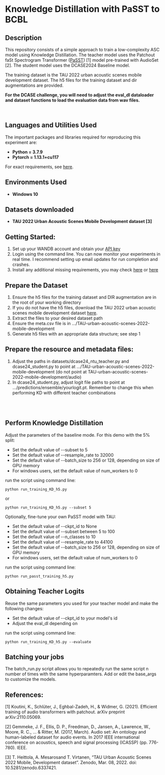 <h1>Knowledge Distillation with PaSST to BCBL</h1>

<h2>Description</h2>


This repository consists of a simple approach to train a low-complexity ASC model using Knowledge Distillation. The teacher model uses the Patchout faSt Spectrogram Transformer ([PaSST](https://arxiv.org/abs/2110.05069)) [1] model pre-trained with AudioSet [2]. The student model uses the DCASE2024 Baseline model.
<br/>

The training dataset is the TAU 2022 urban acoustic scenes mobile development dataset. The h5 files for the training dataset and dir augmentations are provided. 

**For the DCASE challenge, you will need to adjust the eval_dl dataloader and dataset functions to load the evaluation data from wav files.**


<br />


<h2>Languages and Utilities Used</h2>

The important packages and libraries required for reproducing this experiment are:

- <b>Python = 3.7.9 </b> 
- <b>Pytorch = 1.13.1+cu117 </b>

For exact requirements, see [here](https://github.com/fschmid56/cpjku_dcase23).

<h2>Environments Used </h2>

- <b>Windows 10</b>

<h2>Datasets downloaded</h2>

- <b>TAU 2022 Urban Acoustic Scenes Mobile Development dataset [3] </b> 

<h2>Getting Started:</h2>

1. Set up your WANDB account and obtain your [API key](https://docs.wandb.ai/quickstart/)
2. Login using the command line. You can now monitor your experiments in real time. I recommend setting up email updates for run completion and crashes.
3. Install any additional missing requirements, you may check [here](https://github.com/fschmid56/cpjku_dcase23) or [here](https://github.com/CPJKU/dcase2024_task1_baseline)

<h2>Prepare the Dataset</h2>

1. Ensure the h5 files for the training dataset and DIR augmentation are in the root of your working directory
2. If you do not have the h5 files, download the TAU 2022 urban acoustic scenes mobile development dataset [here](https://zenodo.org/records/6337421).
3. Extract the files to your desired dataset path
4. Ensure the meta.csv file is in .../TAU-urban-acoustic-scenes-2022-mobile-development
5. Generate h5 files with an appropriate data structure; see step 1

<h2>Prepare the resource and metadata files:</h2>

1. Adjust the paths in datasets/dcase24_ntu_teacher.py and dcase24_student.py to point at .../TAU-urban-acoustic-scenes-2022-mobile-development (do not point at TAU-urban-acoustic-scenes-2022-mobile-development/audio)
2. In dcase24_student.py, adjust logit file paths to point at .../predictions/ensemble/yourlogit.pt. Remember to change this when performing KD with different teacher combinations

<br />
<br />

<h2>Perform Knowledge Distillation</h2>

Adjust the parameters of the baseline mode. For this demo with the 5% split:

- Set the default value of --subset to 5
- Set the default value of --resample_rate to 32000
- Set the default value of --batch_size to 256 or 128, depending on size of GPU memory
- For windows users, set the default value of num_workers to 0

run the script using command line:
```
python run_training_KD_h5.py
```
or
```
python run_training_KD_h5.py --subset 5
```

Optionally, fine-tune your own PaSST model with TAU:  <br/>

- Set the default value of --ckpt_id to None
- Set the default value of --subset between 5 to 100
- Set the default value of --n_classes to 10
- Set the default value of --resample_rate to 44100
- Set the default value of --batch_size to 256 or 128, depending on size of GPU memory
- For windows users, set the default value of num_workers to 0

run the script using command line: 
```
python run_passt_training_h5.py
```

<h2>Obtaining Teacher Logits</h2>

Reuse the same parameters you used for your teacher model and make the following changes:

- Set the default value of --ckpt_id to your model's id
- Adjust the eval_dl depending on

run the script using command line: 
```
python run_training_KD_h5.py --evaluate
```

<h2>Batching your jobs</h2>
The batch_run.py script allows you to repeatedly run the same script n number of times with the same hyperparamters. Add or edit the base_args to customize the models.

<h2>References:</h2>

[1] Koutini, K., Schlüter, J., Eghbal-Zadeh, H., & Widmer, G. (2021). Efficient training of audio transformers with patchout. arXiv preprint arXiv:2110.05069.

[2] Gemmeke, J. F., Ellis, D. P., Freedman, D., Jansen, A., Lawrence, W., Moore, R. C., ... & Ritter, M. (2017, March). Audio set: An ontology and human-labeled dataset for audio events. In 2017 IEEE international conference on acoustics, speech and signal processing (ICASSP) (pp. 776-780). IEEE.

[3] T. Heittola, A. Mesarosand T. Virtanen, “TAU Urban Acoustic Scenes 2022 Mobile, Development dataset”. Zenodo, Mar. 08, 2022. doi: 10.5281/zenodo.6337421.






<!--
 ```diff
- text in red
+ text in green
! text in orange
# text in gray
@@ text in purple (and bold)@@
```
--!>
